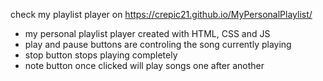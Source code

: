 check my playlist player on https://crepic21.github.io/MyPersonalPlaylist/

- my personal playlist player created with HTML, CSS and JS
- play and pause buttons are controling the song currently playing
- stop button stops playing completely
- note button once clicked will play songs one after another


